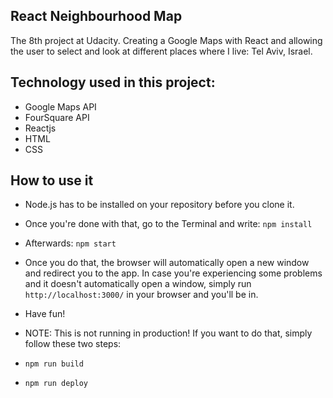 ## React Neighbourhood Map

The 8th project at Udacity. Creating a Google Maps with React and allowing the user to select and look at different places where I live: Tel Aviv, Israel.

## Technology used in this project:

* Google Maps API
* FourSquare API
* Reactjs
* HTML
* CSS


## How to use it

* Node.js has to be installed on your repository before you clone it.
* Once you're done with that, go to the Terminal and write: `npm install`
* Afterwards: `npm start`
* Once you do that, the browser will automatically open a new window and redirect you to the app. In case you're experiencing some problems and it doesn't automatically open a window, simply run `http://localhost:3000/` in your browser and you'll be in.
* Have fun!

* NOTE: This is not running in production! If you want to do that, simply follow these two steps:
* `npm run build`
* `npm run deploy`
